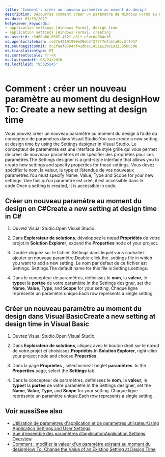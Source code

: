 ```yaml
---
title: 'Comment : créer un nouveau paramètre au moment du design'
description: Découvrez comment créer un paramètre de Windows Forms au moment de la conception à l’aide du concepteur de paramètres dans Visual Studio.
ms.date: 03/30/2017
helpviewer_keywords:
- application settings [Windows Forms], design time
- application settings [Windows Forms], creating
ms.assetid: c5d60a66-6507-462f-a81f-e3bc0a804e16
ms.openlocfilehash: ce37b42191999e29de2f2f7f7e7abfa0ec3f4d47
ms.sourcegitcommit: dc2feef0794cf41dbac1451a13b8183258566c0e
ms.translationtype: MT
ms.contentlocale: fr-FR
ms.lasthandoff: 06/24/2020
ms.locfileid: "85325845"
---
```

# <a name="how-to-create-a-new-setting-at-design-time"></a><span data-ttu-id="85147-103">Comment : créer un nouveau paramètre au moment du design</span><span class="sxs-lookup"><span data-stu-id="85147-103">How To: Create a new setting at design time</span></span>

<span data-ttu-id="85147-104">Vous pouvez créer un nouveau paramètre au moment du design à l’aide du concepteur de paramètres dans Visual Studio.</span><span class="sxs-lookup"><span data-stu-id="85147-104">You can create a new setting at design time by using the Settings designer in Visual Studio.</span></span> <span data-ttu-id="85147-105">Le concepteur de paramètres est une interface de style grille qui vous permet de créer de nouveaux paramètres et de spécifier des propriétés pour ces paramètres.</span><span class="sxs-lookup"><span data-stu-id="85147-105">The Settings designer is a grid-style interface that allows you to create new settings and specify properties for those settings.</span></span> <span data-ttu-id="85147-106">Vous devez spécifier le nom, la valeur, le type et l’étendue de vos nouveaux paramètres.</span><span class="sxs-lookup"><span data-stu-id="85147-106">You must specify Name, Value, Type and Scope for your new settings.</span></span> <span data-ttu-id="85147-107">Une fois qu’un paramètre est créé, il est accessible dans le code.</span><span class="sxs-lookup"><span data-stu-id="85147-107">Once a setting is created, it is accessible in code.</span></span>

## <a name="create-a-new-setting-at-design-time-in-c"></a><span data-ttu-id="85147-108">Créer un nouveau paramètre au moment du design en C\#</span><span class="sxs-lookup"><span data-stu-id="85147-108">Create a new setting at design time in C\#</span></span>

1. <span data-ttu-id="85147-109">Ouvrez Visual Studio.</span><span class="sxs-lookup"><span data-stu-id="85147-109">Open Visual Studio.</span></span>

2. <span data-ttu-id="85147-110">Dans **Explorateur de solutions**, développez le nœud **Propriétés** de votre projet.</span><span class="sxs-lookup"><span data-stu-id="85147-110">In **Solution Explorer**, expand the **Properties** node of your project.</span></span>

3. <span data-ttu-id="85147-111">Double-cliquez sur le fichier. Settings dans lequel vous souhaitez ajouter un nouveau paramètre.</span><span class="sxs-lookup"><span data-stu-id="85147-111">Double-click the .settings file in which you want to add a new setting.</span></span> <span data-ttu-id="85147-112">Le nom par défaut de ce fichier est Settings. Settings.</span><span class="sxs-lookup"><span data-stu-id="85147-112">The default name for this file is Settings.settings.</span></span>

4. <span data-ttu-id="85147-113">Dans le concepteur de paramètres, définissez le **nom**, la **valeur**, le **type**et la **portée** de votre paramètre.</span><span class="sxs-lookup"><span data-stu-id="85147-113">In the Settings designer, set the **Name**, **Value**, **Type**, and **Scope** for your setting.</span></span> <span data-ttu-id="85147-114">Chaque ligne représente un paramètre unique.</span><span class="sxs-lookup"><span data-stu-id="85147-114">Each row represents a single setting.</span></span>

## <a name="create-a-new-setting-at-design-time-in-visual-basic"></a><span data-ttu-id="85147-115">Créer un nouveau paramètre au moment du design dans Visual Basic</span><span class="sxs-lookup"><span data-stu-id="85147-115">Create a new setting at design time in Visual Basic</span></span>

1. <span data-ttu-id="85147-116">Ouvrez Visual Studio.</span><span class="sxs-lookup"><span data-stu-id="85147-116">Open Visual Studio.</span></span>

2. <span data-ttu-id="85147-117">Dans **Explorateur de solutions**, cliquez avec le bouton droit sur le nœud de votre projet et choisissez **Propriétés**.</span><span class="sxs-lookup"><span data-stu-id="85147-117">In **Solution Explorer**, right-click your project node and choose **Properties**.</span></span>

3. <span data-ttu-id="85147-118">Dans la page **Propriétés** , sélectionnez l’onglet **paramètres** .</span><span class="sxs-lookup"><span data-stu-id="85147-118">In the **Properties** page, select the **Settings** tab.</span></span>

4. <span data-ttu-id="85147-119">Dans le concepteur de paramètres, définissez le **nom**, la **valeur**, le **type**et la **portée** de votre paramètre.</span><span class="sxs-lookup"><span data-stu-id="85147-119">In the Settings designer, set the **Name**, **Value**, **Type**, and **Scope** for your setting.</span></span> <span data-ttu-id="85147-120">Chaque ligne représente un paramètre unique.</span><span class="sxs-lookup"><span data-stu-id="85147-120">Each row represents a single setting.</span></span>

## <a name="see-also"></a><span data-ttu-id="85147-121">Voir aussi</span><span class="sxs-lookup"><span data-stu-id="85147-121">See also</span></span>

- [<span data-ttu-id="85147-122">Utilisation de paramètres d'application et de paramètres utilisateur</span><span class="sxs-lookup"><span data-stu-id="85147-122">Using Application Settings and User Settings</span></span>](using-application-settings-and-user-settings.md)
- [<span data-ttu-id="85147-123">Vue d’ensemble des paramètres d’application</span><span class="sxs-lookup"><span data-stu-id="85147-123">Application Settings Overview</span></span>](application-settings-overview.md)
- [<span data-ttu-id="85147-124">Comment : modifier la valeur d'un paramètre existant au moment du design</span><span class="sxs-lookup"><span data-stu-id="85147-124">How To: Change the Value of an Existing Setting at Design Time</span></span>](how-to-change-the-value-of-an-existing-setting-at-design-time.md)
